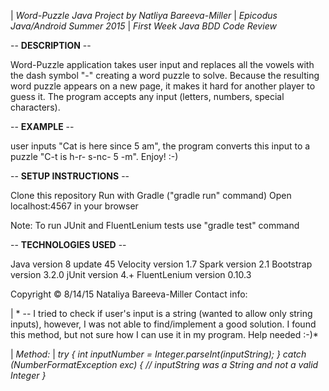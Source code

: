 | *Word-Puzzle Java Project by Natliya Bareeva-Miller*
| *Epicodus Java/Android Summer 2015*
| *First Week Java BDD Code Review*


-- **DESCRIPTION** --

Word-Puzzle application takes user input and replaces all the vowels with the dash symbol "-" 
creating a word puzzle to solve. Because the resulting word puzzle appears on a new page, 
it makes it hard for another player to guess it. 
The program accepts any input (letters, numbers, special characters). 


-- **EXAMPLE** --

user inputs "Cat is here since 5 am", the program converts this input to a puzzle "C-t is h-r- s-nc- 5 -m". 
Enjoy! :-)






-- **SETUP INSTRUCTIONS** --

Clone this repository
Run with Gradle ("gradle run" command)
Open localhost:4567 in your browser

Note: To run JUnit and FluentLenium tests use "gradle test" command



-- **TECHNOLOGIES USED** --

Java version 8 update 45
Velocity version 1.7
Spark version 2.1
Bootstrap version 3.2.0
jUnit version 4.+
FluentLenium version 0.10.3


Copyright © 8/14/15 Nataliya Bareeva-Miller
Contact info: <hidden for privacy purposes>


| * -- I tried to check if user's input is a string (wanted to allow only string inputs), however, 
I was not able to find/implement a good solution. I found this method, but not sure how I can 
use it in my program. Help needed :-)*

| *Method:*
| *try {
int inputNumber = Integer.parseInt(inputString);
} catch (NumberFormatException exc) {
// inputString was a String and not a valid Integer
}*






